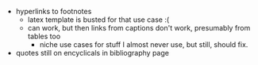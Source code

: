 * hyperlinks to footnotes
  - latex template is busted for that use case :(
  - can work, but then links from captions don't work, presumably from tables too
    - niche use cases for stuff I almost never use, but still, should fix.
* quotes still on encyclicals in bibliography page
